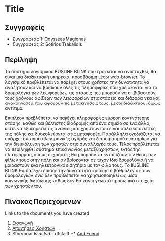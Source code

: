 # Title

## Συγγραφείς

- Συγγραφέας 1: Odysseas Magionas
- Συγγραφέας 2: Sotirios Tsakalidis

## Περίληψη

Το σύστημα λογισμικού BUSLINE BLINK που πρόκειται να αναπτυχθεί, θα είναι μια διαδικτυακή υπηρεσία, προσβάσιμη μέσω web-browser. Το λογισμικό προβλέπεται να παρέχει στους χρήστες την δυνατότητα να αναζητούν και να βρίσκουν όλες τις πληροφορίες που χρειάζονται για τα δρομολόγια των λεωφορείων, τις στάσεις που μπορούν να επιβιβαστούν, τους χρόνους αφίξεων των λεωφορείων στις στάσεις και διάφορα νέα και ανακοινώσεις που αφορούν τις μετακινήσεις τους, μέσω διαδικτύου, δίχως αντίτιμο. 

Επιπλέον προβλέπεται να παρέχει πληροφορίες εύρεση κοντινότερης στάσης, καθώς και βέλτιστης διαδρομής από ένα σημείο σε ένα άλλο, ώστε να εξυπηρετεί τις ανάγκες και χρηστών που είναι απλά επισκέπτες της πόλης και δυσκολεύονται στις μεταφορές. Παράλληλα σχεδιάζεται να υπάρχει σύστημα ηλεκτρονικής αγοράς και διαμοιρασμού εισητηρίων για την διευκόλυνση των χρηστών στις συναλλαγές τους. Τέλος προβλέπεται να περιληφθεί σύστημα επικοινωνίας μεταξύ χρηστών, εντός της πλατφόρμας, όπους οι χρήστες θα μπορούν να εντοπίζουν την θέση των φίλων τους στην πόλη και αν βρίσκονται σε τυχόν ίδιο δρομολόγιο ή να μοιραστούν ένα ηλεκτρονικό εισητήριο με τον φίλο τους. Το BUSLINE BLINK θα παρέχει επίσης την δυνατότητα κριτικής ή βαθμολογίας των δρομολογίων, ενώ δεν προβλέπεται να χρησιμοποιηθεί ως μέσο κοινωνικής δικτύωσης καθώς δεν θα κάνει γνωστά προσωπικά στοιχεία των χρηστών του.  

## Πίνακας Περιεχομένων

Links to the documents you have created

  1. [Εισαγωγή](https://github.com/sotiristsak/soft-eng-assignment/blob/master/documentation/intro.md)
  2. [Απαιτήσεις Χρηστών](https://github.com/sotiristsak/soft-eng-assignment/blob/master/documentation/requirements.md)
  3. Storyboards
    *dsfsd
  ..* dfsfadf
  ⋅⋅* [Add Friend](https://github.com/sotiristsak/soft-eng-assignment/blob/master/documentation/storyboard_add_friend.md) 
